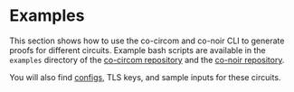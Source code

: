 # Examples

This section shows how to use the co-circom and co-noir CLI to generate proofs for different
circuits. Example bash scripts are available in the `examples` directory of the
[co-circom repository](https://github.com/TaceoLabs/collaborative-circom/tree/main/co-circom/co-circom/examples) and the
[co-noir repository](https://github.com/TaceoLabs/collaborative-circom/tree/main/co-noir/co-noir/examples).

You will also find [configs](../co-circom-cli/config.md), TLS keys, and sample
inputs for these circuits.
